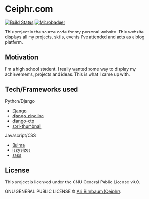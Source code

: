 # Ceiphr.com

[![Build Status](https://travis-ci.com/ceiphr/ceiphr.com.svg?branch=master)](https://travis-ci.com/ceiphr/ceiphr.com)
[![Microbadger](https://images.microbadger.com/badges/image/ceiphr/ceiphr.com.svg)](https://microbadger.com/images/ceiphr/ceiphr.com "Get your own image badge on microbadger.com")

This project is the source code for my personal website. This website displays all my projects, skills, events I've attended and acts as a blog platform.

## Motivation

I'm a high school student. I really wanted some way to display my achievements, projects and ideas. This is what I came up with.

## Tech/Frameworks used

Python/Django

- [Django](https://www.djangoproject.com/)
- [django-pipeline](https://django-pipeline.readthedocs.io/en/latest/)
- [django-otp](https://django-otp-official.readthedocs.io/en/latest/)
- [sorl-thumbnail](https://github.com/jazzband/sorl-thumbnail)

Javascript/CSS

- [Bulma](https://bulma.io/)
- [lazysizes](https://github.com/aFarkas/lazysizes)
- [sass](https://sass-lang.com/)

## License

This project is licensed under the GNU General Public License v3.0.

GNU GENERAL PUBLIC LICENSE © [Ari Birnbaum (Ceiphr)](https://ceiphr.com).
